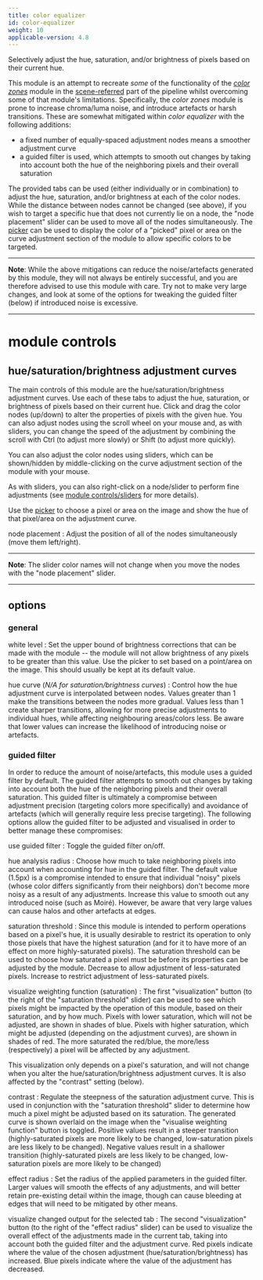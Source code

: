 ```yaml
---
title: color equalizer
id: color-equalizer
weight: 10
applicable-version: 4.8
---
```


Selectively adjust the hue, saturation, and/or brightness of pixels based on their current hue.

This module is an attempt to recreate _some_ of the functionality of the [_color zones_](./color-zones.md) module in the [scene-referred](../../special-topics/color-pipeline.md) part of the pipeline whilst overcoming some of that module's limitations. Specifically, the _color zones_ module is prone to increase chroma/luma noise, and introduce artefacts or harsh transitions. These are somewhat mitigated within _color equalizer_ with the following additions:

- a fixed number of equally-spaced adjustment nodes means a smoother adjustment curve
- a guided filter is used, which attempts to smooth out changes by taking into account both the hue of the neighboring pixels and their overall saturation

The provided tabs can be used (either individually or in combination) to adjust the hue, saturation, and/or brightness at each of the color nodes. While the distance between nodes cannot be changed (see above), if you wish to target a specific hue that does not currently lie on a node, the "node placement" slider can be used to move all of the nodes simultaneously. The [picker](../../darkroom/processing-modules/module-controls.md#pickers) can be used to display the color of a "picked" pixel or area on the curve adjustment section of the module to allow specific colors to be targeted.

---

**Note**: While the above mitigations can reduce the noise/artefacts generated by this module, they will not always be entirely successful, and you are therefore advised to use this module with care. Try not to make very large changes, and look at some of the options for tweaking the guided filter (below) if introduced noise is excessive.

---

# module controls

## hue/saturation/brightness adjustment curves

The main controls of this module are the hue/saturation/brightness adjustment curves. Use each of these tabs to adjust the hue, saturation, or brightness of pixels based on their current hue. Click and drag the color nodes (up/down) to alter the properties of pixels with the given hue. You can also adjust nodes using the scroll wheel on your mouse and, as with sliders, you can change the speed of the adjustment by combining the scroll with Ctrl (to adjust more slowly) or Shift (to adjust more quickly).

You can also adjust the color nodes using sliders, which can be shown/hidden by middle-clicking on the curve adjustment section of the module with your mouse.

As with sliders, you can also right-click on a node/slider to perform fine adjustments (see [module controls/sliders](../../darkroom/processing-modules/module-controls.md#sliders) for more details).

Use the [picker](../../darkroom/processing-modules/module-controls.md#pickers) to choose a pixel or area on the image and show the hue of that pixel/area on the adjustment curve.

node placement
: Adjust the position of all of the nodes simultaneously (move them left/right).

---

**Note**: The slider color names will not change when you move the nodes with the "node placement" slider.

---

## options

### general

white level
: Set the upper bound of brightness corrections that can be made with the module -- the module will not allow brightness of any pixels to be greater than this value. Use the picker to set based on a point/area on the image. This should usually be kept at its default value.

hue curve (_N/A for saturation/brightness curves_)
: Control how the hue adjustment curve is interpolated between nodes. Values greater than 1 make the transitions between the nodes more gradual. Values less than 1 create sharper transitions, allowing for more precise adjustments to individual hues, while affecting neighbouring areas/colors less. Be aware that lower values can increase the likelihood of introducing noise or artefacts.

### guided filter

In order to reduce the amount of noise/artefacts, this module uses a guided filter by default. The guided filter attempts to smooth out changes by taking into account both the hue of the neighboring pixels and their overall saturation. This guided filter is ultimately a compromise between adjustment precision (targeting colors more specifically) and avoidance of artefacts (which will generally require less precise targeting). The following options allow the guided filter to be adjusted and visualised in order to better manage these compromises:

use guided filter
: Toggle the guided filter on/off.

hue analysis radius
: Choose how much to take neighboring pixels into account when accounting for hue in the guided filter. The default value (1.5px) is a compromise intended to ensure that individual "noisy" pixels (whose color differs significantly from their neighbors) don't become more noisy as a result of any adjustments. Increase this value to smooth out any introduced noise (such as Moiré). However, be aware that very large values can cause halos and other artefacts at edges.

saturation threshold
: Since this module is intended to perform operations based on a pixel's hue, it is usually desirable to restrict its operation to only those pixels that have the highest saturation (and for it to have more of an effect on more highly-saturated pixels). The saturation threshold can be used to choose how saturated a pixel must be before its properties can be adjusted by the module. Decrease to allow adjustment of less-saturated pixels. Increase to restrict adjustment of less-saturated pixels.

visualize weighting function (saturation)
: The first "visualization" button (to the right of the "saturation threshold" slider) can be used to see which pixels might be impacted by the operation of this module, based on their saturation, and by how much. Pixels with lower saturation, which will not be adjusted, are shown in shades of blue. Pixels with higher saturation, which might be adjusted (depending on the adjustment curves), are shown in shades of red. The more saturated the red/blue, the more/less (respectively) a pixel will be affected by any adjustment.

  This visualization only depends on a pixel's saturation, and will not change when you alter the hue/saturation/brightness adjustment curves. It is also affected by the "contrast" setting (below).

contrast
: Regulate the steepness of the saturation adjustment curve. This is used in conjunction with the "saturation threshold" slider to determine how much a pixel might be adjusted based on its saturation. The generated curve is shown overlaid on the image when the "visualise weighting function" button is toggled. Positive values result in a steeper transition (highly-saturated pixels are more likely to be changed, low-saturation pixels are less likely to be changed). Negative values result in a shallower transition (highly-saturated pixels are less likely to be changed, low-saturation pixels are more likely to be changed)

effect radius
: Set the radius of the applied parameters in the guided filter. Larger values will smooth the effects of any adjustments, and will better retain pre-existing detail within the image, though can cause bleeding at edges that will need to be mitigated by other means.

visualize changed output for the selected tab
: The second "visualization" button (to the right of the "effect radius" slider) can be used to visualize the overall effect of the adjustments made in the current tab, taking into account both the guided filter and the adjustment curve. Red pixels indicate where the value of the chosen adjustment (hue/saturation/brightness) has increased. Blue pixels indicate where the value of the adjustment has decreased.
